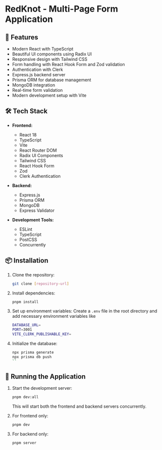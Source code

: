 # RedKnot - Multi-Page Form Application

## 🚀 Features

- Modern React with TypeScript
- Beautiful UI components using Radix UI
- Responsive design with Tailwind CSS
- Form handling with React Hook Form and Zod validation
- Authentication with Clerk
- Express.js backend server
- Prisma ORM for database management
- MongoDB integration
- Real-time form validation
- Modern development setup with Vite

## 🛠️ Tech Stack

- **Frontend:**
  - React 18
  - TypeScript
  - Vite
  - React Router DOM
  - Radix UI Components
  - Tailwind CSS
  - React Hook Form
  - Zod
  - Clerk Authentication

- **Backend:**
  - Express.js
  - Prisma ORM
  - MongoDB
  - Express Validator

- **Development Tools:**
  - ESLint
  - TypeScript
  - PostCSS
  - Concurrently

## 📦 Installation

1. Clone the repository:
   ```bash
   git clone [repository-url]
   ```

2. Install dependencies:
   ```bash
   pnpm install
   ```

3. Set up environment variables:
   Create a `.env` file in the root directory and add necessary environment variables like
   ```bash
   DATABASE_URL=
   PORT=3001
   VITE_CLERK_PUBLISHABLE_KEY=

5. Initialize the database:
   ```bash
   npx prisma generate
   npx prisma db push
   ``

## 🚀 Running the Application

1. Start the development server:
   ```bash
   pnpm dev:all
   ```
   This will start both the frontend and backend servers concurrently.

2. For frontend only:
   ```bash
   pnpm dev
   ```

3. For backend only:
   ```bash
   pnpm server
   ```
